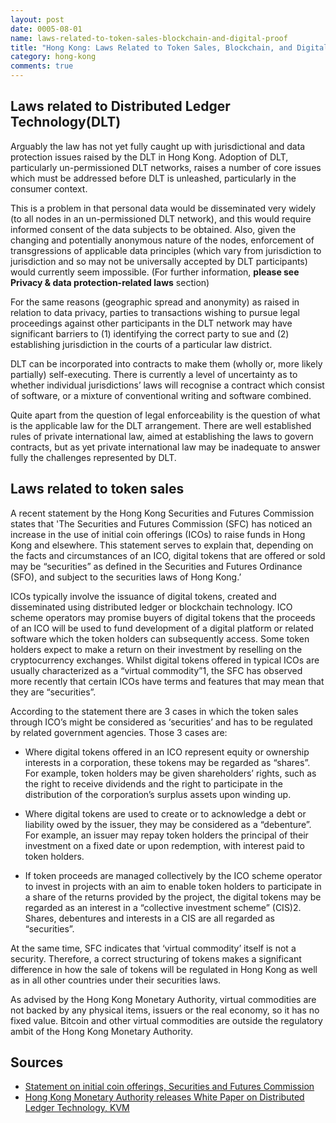 ```yaml
---
layout: post
date: 0005-08-01
name: laws-related-to-token-sales-blockchain-and-digital-proof
title: "Hong Kong: Laws Related to Token Sales, Blockchain, and Digital Proof"
category: hong-kong
comments: true
---
```


Laws related to Distributed Ledger Technology(DLT)
------

Arguably the law has not yet fully caught up with jurisdictional and data protection issues raised by the DLT in Hong Kong. Adoption of DLT, particularly un-permissioned DLT networks, raises a number of core issues which must be addressed before DLT is unleashed, particularly in the consumer context.

This is a problem in that personal data would be disseminated very widely (to all nodes in an un-permissioned DLT network), and this would require informed consent of the data subjects to be obtained. Also, given the changing and potentially anonymous nature of the nodes, enforcement of transgressions of applicable data principles (which vary from jurisdiction to jurisdiction and so may not be universally accepted by DLT participants) would currently seem impossible. (For further information, __please see Privacy & data protection-related laws__ section)

For the same reasons (geographic spread and anonymity) as raised in relation to data privacy, parties to transactions wishing to pursue legal proceedings against other participants in the DLT network may have significant barriers to (1) identifying the correct party to sue and (2) establishing jurisdiction in the courts of a particular law district.

DLT can be incorporated into contracts to make them (wholly or, more likely partially) self-executing. There is currently a level of uncertainty as to whether individual jurisdictions’ laws will recognise a contract which consist of software, or a mixture of conventional writing and software combined.

Quite apart from the question of legal enforceability is the question of what is the applicable law for the DLT arrangement. There are well established rules of private international law, aimed at establishing the laws to govern contracts, but as yet private international law may be inadequate to answer fully the challenges represented by DLT.


Laws related to token sales
------

A recent statement by the Hong Kong Securities and Futures Commission states that 'The Securities and Futures Commission (SFC) has noticed an increase in the use of initial coin offerings (ICOs) to raise funds in Hong Kong and elsewhere. This statement serves to explain that, depending on the facts and circumstances of an ICO, digital tokens that are offered or sold may be “securities” as defined in the Securities and Futures Ordinance (SFO), and subject to the securities laws of Hong Kong.’

ICOs typically involve the issuance of digital tokens, created and disseminated using distributed ledger or blockchain technology. ICO scheme operators may promise buyers of digital tokens that the proceeds of an ICO will be used to fund development of a digital platform or related software which the token holders can subsequently access. Some token holders expect to make a return on their investment by reselling on the cryptocurrency exchanges. Whilst digital tokens offered in typical ICOs are usually characterized as a “virtual commodity”1, the SFC has observed more recently that certain ICOs have terms and features that may mean that they are “securities”.

According to the statement there are 3 cases in which the token sales through ICO’s might be considered as ‘securities’ and has to be regulated by related government agencies. Those 3 cases are:

  - Where digital tokens offered in an ICO represent equity or ownership interests in a corporation, these tokens may be regarded as “shares”. For example, token holders may be given shareholders’ rights, such as the right to receive dividends and the right to participate in the distribution of the corporation’s surplus assets upon winding up.

  - Where digital tokens are used to create or to acknowledge a debt or liability owed by the issuer, they may be considered as a “debenture”. For example, an issuer may repay token holders the principal of their investment on a fixed date or upon redemption, with interest paid to token holders.
  
  - If token proceeds are managed collectively by the ICO scheme operator to invest in projects with an aim to enable token holders to participate in a share of the returns provided by the project, the digital tokens may be regarded as an interest in a “collective investment scheme” (CIS)2. Shares, debentures and interests in a CIS are all regarded as “securities”.

At the same time, SFC indicates that ‘virtual commodity’ itself is not a security. Therefore, a correct structuring of tokens makes a significant difference in how the sale of tokens will be regulated in Hong Kong as well as in all other countries under their securities laws. 

As advised by the Hong Kong Monetary Authority, virtual commodities are not backed by any physical items, issuers or the real economy, so it has no fixed value.  Bitcoin and other virtual commodities are outside the regulatory ambit of the Hong Kong Monetary Authority.



Sources
------ 

- [Statement on initial coin offerings, Securities and Futures Commission](http://www.sfc.hk/web/EN/news-and-announcements/policy-statements-and-announcements/statement-on-initial-coin-offerings.html)
- [Hong Kong Monetary Authority releases White Paper on Distributed Ledger Technology, KVM](http://www.kwm.com/en/hk/knowledge/insights/hk-monetary-authority-releases-white-paper-on-dlt-20161207)
